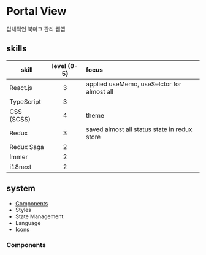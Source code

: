 # Portal View
입체적인 북마크 관리 웹앱

## skills
skill |  level (0-5) | focus
---|:---:|:---
React.js  | 3 | applied useMemo, useSelctor for almost all
TypeScript  | 3 | 
CSS (SCSS) | 4 | theme
Redux | 3 | saved almost all status state in redux store
Redux Saga | 2 | 
Immer | 2 | 
i18next | 2 | 

## system
- [Components](#components)
- Styles
- State Management
- Language
- Icons


### Components